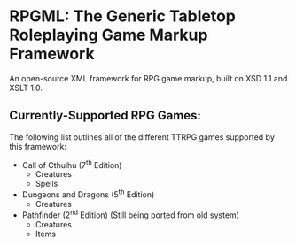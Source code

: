 # RPGML: The Generic Tabletop Roleplaying Game Markup Framework

An open-source XML framework for RPG game markup, built on XSD 1.1 and XSLT 1.0.

## Currently-Supported RPG Games:

The following list outlines all of the different TTRPG games supported by this
framework:

* Call of Cthulhu (7<sup>th</sup> Edition)
    * Creatures
    * Spells
* Dungeons and Dragons (5<sup>th</sup> Edition)
    * Creatures
* Pathfinder (2<sup>nd</sup> Edition) (Still being ported from old system)
    * Creatures
    * Items
